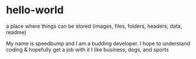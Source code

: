 # hello-world
a place where things can be stored (images, files, folders, headers, data, readme)

My name is speedbump and I am a budding developer. 
I hope to understand coding & hopefully get a job with it
I like business, dogs, and sports 
